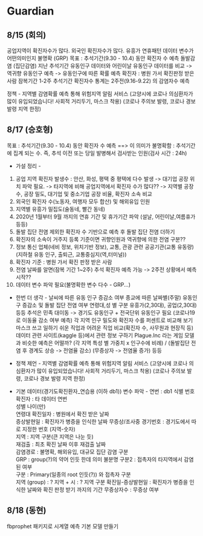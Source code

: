 # Guardian

## 8/15 (회의)
공업지역이 확진자수가 많다.
외국인 확진자수가 많다.
유흥가
연휴패턴
데이터 변수가 어떤의미인지 불명확 (GRP)
목표 : 추석기간(9.30 - 10.4) 동안 확진자 수 예측
돌발감염 (집단감염)
지난 추석기간 유동인구 데이터와 어린이날 유동인구 데이터를 비교 -> 
역귀향
유동인구 예측 -> 유동인구에 따른 확률 예측
확진자 : 병원 가서 확진판정 받은 사람
잠복기간 1-2주
추석기간 확진자수 통계는 2주전(9.16-9.22) 의 감염자수 예측

정책 - 지역별 감염확률 예측 통해 위험지역 알림 서비스
(고양시에 코로나 의심환자가 많이 유입되었습니다! 사회적 거리두기, 마스크 착용)
(코로나 주의보 발령, 코로나 경보 발령 지역 한정)

## 8/17 (승호형)
목표 : 추석기간(9.30 - 10.4) 동안 확진자 수 예측
  ==> 이 의미가 불명확함 : 추석기간에 집계 되는 수. 
      즉, 추석 이전 또는 당일 발병해서 검사받는 인원(검사 시간 : 24h)  

- 가설 정리 - 
1. 공업 지역 확진자 발생수 : 안산, 화성, 평택 중 평택에 다수 발생
   -> 대기업 공장 위치 파악 필요. 
   -> 타지역에 비해 공업지역에서 확진자 수가 많다?? 
   -> 지역별 공장 수, 공장 밀도, 대기업 및 중소기업 공장 비율, 확진자 소속 비교
2. 외국인 확진자 수(노동자, 여행자 모두 합산) 및 해외유입 인원 
3. 지역별 유흥가 밀집도(술동네, 빨간 동네)
4. 2020년 1월부터 9월 까지의 연휴 기간 및 휴가기간 파악
   (설날, 어린이날,여름휴가 등등) 
5. 돌발 집단 전염 제외한 확진자 수 기반으로 예측 후 돌발 집단 전염 더하기
6. 확진자의 소속이 거주지 등록 기준이면 귀향인원과 역귀향에 의한 전염 구분??  
7. 정보 통신 업체(네비 정보, 위치기반 정보), 
   교통, 관광 관련 공공기관(교통 유동량)
    (지하철 유동 인구, 출퇴근, 교통중심지(역,터미널))
8. 확진자 기준 : 병원 가서 확진 판정 받은 사람
9. 전염 날짜를 알면(잠복 기간 1~2주) 추석 확진자 예측 가능
   -> 2주전 상황에서 예측 시작?? 
10. 데이터 변수 파악 필요(불명확한 변수 다수 - GRP...)

- 한번 더 생각 -
날씨에 따른 유동 인구 증감소 여부
종교에 따른 날짜별(주말) 유동인구 증감소 및 돌발 집단 전염 여부
연령대,성 별 구분 유흥가(2,30대), 공업(2,30대) 등등
추석은 민족 대이동 -> 경기도 유동인구 + 전국단위 유동인구 필요 (코로나19로 이동율 감소 여부 예측)
각 지역 인구 밀도와 확진자 수를 퍼센트로 비교해 보기
마스크 쓰고 일하기 쉬운 직업과 어려운 직업 비교(확진자 수, 사무원과 현장직 등) 
데이터 관련 사이트(kaggle 등)에서 관련 정보 구하기
Plague.Inc 라는 게임 모델과 비슷한 예측은 어떨까?
  (각 지역 특성 별 가중치 x 인구수에 비례) / 
  (돌발집단 전염 후 경계도 상승 ->  전염율 감소) 
  (무증상자 -> 전염율 증가) 등등

- 정책 제언 - 
지역별 감염확률 예측 통해 위험지역 알림 서비스
(고양시에 코로나 의심환자가 많이 유입되었습니다! 사회적 거리두기, 마스크 착용)
(코로나 주의보 발령, 코로나 경보 발령 지역 한정)

- 기본 데이터(경기도확진환자_연습용 (이하 db1)) 변수 파악 -
연번	: db1 식별 번호
확진자 : 타 데이터 연번	
성별
나이(만)	
연령대	
확진일자 : 병원에서 확진 받은 날짜	
증상발현일 : 확진자가 병증을 인식한 날짜	
무증상/조사중	
경기번호 : 경기도에서 따로 지정한 번호 (지역-숫자)	
지역 : 지역 구분(큰 지역은 나눈 듯)	
재검출 : 최초 확진 날짜 이후 재검출 날짜	
감염경로 : 불명확, 해외유입, 대규모 집단 감염 구분	
GRP	: group(?)의 약어 인듯 한데 의미 불분명
구분2 : 접촉자의 타지역에서 감염 된 여부	
구분 : Primary(일종의 root 인듯(?)) 와 접촉자 구분	
지역 (group) : ?
지역 + 시 : ? 지역 구분
확진일-증상발현일 : 확진자가 병증을 인식한 날짜와 확진 판정 받기 까지의 기간
무증상자수 : 무증상 여부

## 8/18 (동현)
fbprophet 패키지로 시계열 예측 기본 모델 만들기
